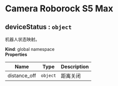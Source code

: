 # Camera Roborock S5 Max

<a name="deviceStatus"></a>

## deviceStatus : <code>object</code>
机器人状态映射。

**Kind**: global namespace  
**Properties**

| Name | Type | Description |
| --- | --- | --- |
| distance_off | <code>object</code> | 距离关闭 |

